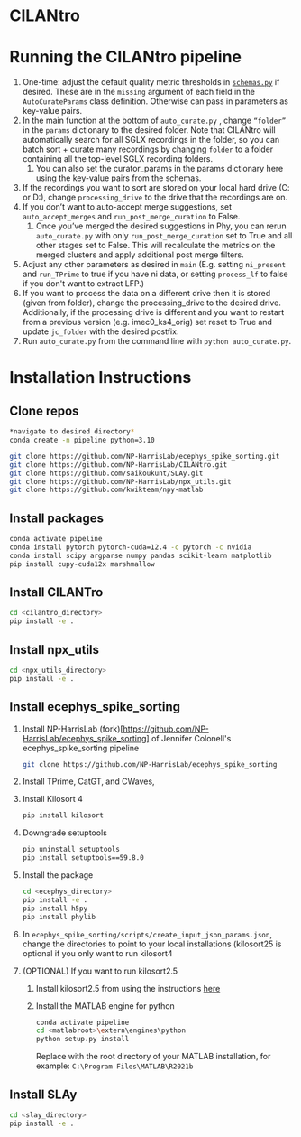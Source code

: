 # CILANtro



# Running the CILANtro pipeline

1. One-time: adjust the default quality metric thresholds in [`schemas.py`](http://schemas.py) if desired. These are in the `missing` argument of each field in the `AutoCurateParams` class definition. Otherwise can pass in parameters as key-value pairs.
2. In the main function at the bottom of `auto_curate.py` , change `“folder”` in the `params` dictionary to the desired folder. Note that CILANtro will automatically search for all SGLX recordings in the folder, so you can batch sort + curate many recordings by changing `folder` to a folder containing all the top-level SGLX recording folders.
    1. You can also set the curator_params in the params dictionary here using the key-value pairs from the schemas.
4. If the recordings you want to sort are stored on your local hard drive (C: or D:), change `processing_drive` to the drive that the recordings are on.
5. If you don’t want to auto-accept merge suggestions, set `auto_accept_merges` and `run_post_merge_curation` to False.
    1. Once you’ve merged the desired suggestions in Phy, you can rerun `auto_curate.py` with only `run_post_merge_curation` set to True and all other stages set to False. This will recalculate the metrics on the merged clusters and apply additional post merge filters.
6. Adjust any other parameters as desired in `main` (E.g. setting `ni_present` and `run_TPrime` to true if you have ni data, or setting `process_lf` to false if you don't want to extract LFP.)
7. If you want to process the data on a different drive then it is stored (given from folder), change the processing_drive to the desired drive. Additionally, if the processing drive is different and you want to restart from a previous version (e.g. imec0_ks4_orig) set reset to True and update `jc_folder` with the desired postfix.
9. Run `auto_curate.py` from the command line with `python auto_curate.py`.

# Installation Instructions

## Clone repos

```bash
*navigate to desired directory*
conda create -n pipeline python=3.10

git clone https://github.com/NP-HarrisLab/ecephys_spike_sorting.git
git clone https://github.com/NP-HarrisLab/CILANtro.git
git clone https://github.com/saikoukunt/SLAy.git
git clone https://github.com/NP-HarrisLab/npx_utils.git
git clone https://github.com/kwikteam/npy-matlab
```

## Install packages

```bash
conda activate pipeline
conda install pytorch pytorch-cuda=12.4 -c pytorch -c nvidia
conda install scipy argparse numpy pandas scikit-learn matplotlib
pip install cupy-cuda12x marshmallow
```

## Install CILANTro

```bash
cd <cilantro_directory>
pip install -e .
```

## Install npx_utils

```bash
cd <npx_utils_directory>
pip install -e .
```

## Install ecephys_spike_sorting

1. Install NP-HarrisLab (fork)[https://github.com/NP-HarrisLab/ecephys_spike_sorting] of Jennifer Colonell's ecephys_spike_sorting pipeline
    ```bash
    git clone https://github.com/NP-HarrisLab/ecephys_spike_sorting
    ``` 
3. Install TPrime, CatGT, and CWaves,
4. Install Kilosort 4
    
    ```bash
    pip install kilosort
    ```
    
5. Downgrade setuptools
    
    ```bash
    pip uninstall setuptools
    pip install setuptools==59.8.0
    ```
    
6. Install the package
    
    ```bash
    cd <ecephys_directory>
    pip install -e .
    pip install h5py
    pip install phylib
    ```
    
7. In `ecephys_spike_sorting/scripts/create_input_json_params.json`, change the directories to point to your local installations (kilosort25 is optional if you only want to run kilosort4
8. (OPTIONAL) If you want to run kilosort2.5 
    1. Install kilosort2.5 from using the instructions [here](https://github.com/MouseLand/Kilosort/tree/kilosort25) 
    2. Install the MATLAB engine for python
        
        ```bash
        conda activate pipeline
        cd <matlabroot>\extern\engines\python
        python setup.py install
        ```
        
        Replace with the root directory of your MATLAB installation, for example: `C:\Program Files\MATLAB\R2021b`
        

## Install SLAy

```bash
cd <slay_directory>
pip install -e .
```
